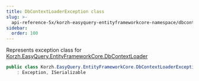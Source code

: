 ```yaml
---
title: DbContextLoaderException class
slug: >-
  api-reference-5x/korzh-easyquery-entityframeworkcore-namespace/dbcontextloaderexception-class
sidebar:
  order: 100
---
```


Represents exception class for [Korzh.EasyQuery.EntityFrameworkCore.DbContextLoader](///////////////easyquery/docs/api-reference-5x/korzh-easyquery-entityframeworkcore-namespace/dbcontextloader-class)
```csharp
public class Korzh.EasyQuery.EntityFrameworkCore.DbContextLoaderException
    : Exception, ISerializable

```
